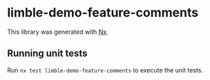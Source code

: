 # limble-demo-feature-comments

This library was generated with [Nx](https://nx.dev).

## Running unit tests

Run `nx test limble-demo-feature-comments` to execute the unit tests.
